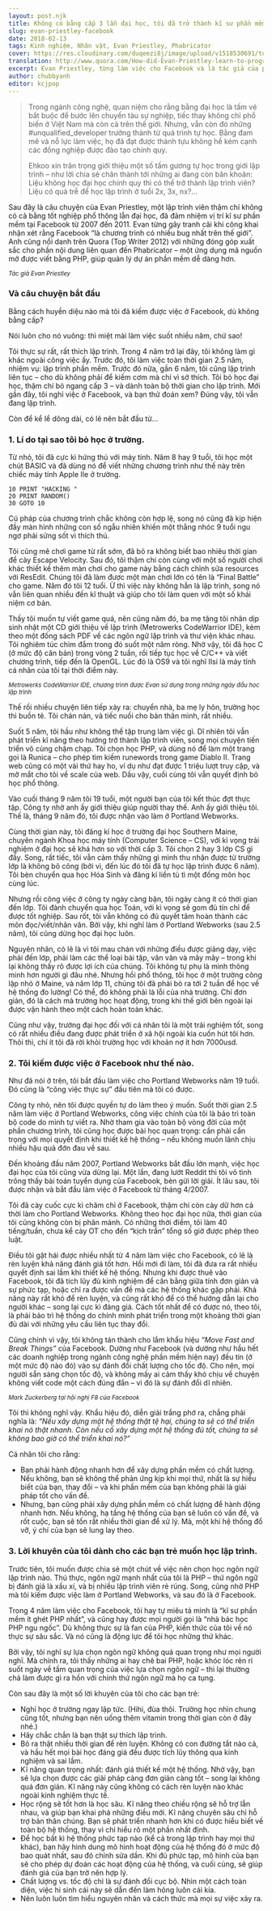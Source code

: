 ```yaml
---
layout: post.njk
title: Không có bằng cấp 3 lẫn đại học, tôi đã trở thành kĩ sư phần mềm ở Facebook như thế nào?
slug: evan-priestley-facebook
date: 2018-02-13
tags: Kinh nghiệm, Nhân vật, Evan Priestley, Phabricator
cover: https://res.cloudinary.com/duqeezi8j/image/upload/v1518530691/to-be-webdev_k23wex.jpg
translation: http://www.quora.com/How-did-Evan-Priestley-learn-to-program
excerpt: Evan Priestley, từng làm việc cho Facebook và là tác giả của phần mềm nguồn mở Phabricator, chia sẻ câu chuyện trở thành lập trình viên của mình.
author: chubbyanh
editor: kcjpop
---
```


> Trong ngành công nghệ, quan niệm cho rằng bằng đại học là tấm vé bắt buộc để bước lên chuyến tàu sự nghiệp, tiếc thay không chỉ phổ biến ở Việt Nam mà còn cả trên thế giới. Nhưng, vẫn còn đó những #unqualified_developer trưởng thành từ quá trình tự học. Bằng đam mê và nỗ lực làm việc, họ đã đạt được thành tựu không hề kém cạnh các đồng nghiệp được đào tạo chính quy.
>
> Ehkoo xin trân trọng giới thiệu một số tấm gương tự học trong giới lập trình – như lời chia sẻ chân thành tới những ai đang còn băn khoăn: Liệu không học đại học chính quy thì có thể trở thành lập trình viên? Liệu có quá trễ để học lập trình ở tuổi 2x, 3x, nx?…

Sau đây là câu chuyện của Evan Priestley, một lập trình viên thậm chí không có cả bằng tốt nghiệp phổ thông lẫn đại học, đã đảm nhiệm vị trí kĩ sư phần mềm tại Facebook từ 2007 đến 2011. Evan từng gây tranh cãi khi công khai nhận xét rằng Facebook “là chương trình có nhiều bug nhất trên thế giới”. Anh cũng nổi danh trên Quora (Top Writer 2012) với những đóng góp xuất sắc cho phần nội dung liên quan đến Phabricator – một ứng dụng mã nguồn mở được viết bằng PHP, giúp quản lý dự án phần mềm dễ dàng hơn.

<div class="tc"><img src="https://res.cloudinary.com/duqeezi8j/image/upload/v1507302455/evan-priestley.jpg" alt=""></div>
<small class="db tc"><i>Tác giả Evan Priestley</i></small>

### Và câu chuyện bắt đầu

Bằng cách huyền diệu nào mà tôi đã kiếm được việc ở Facebook, dù không bằng cấp?

Nói luôn cho nó vuông: thì miệt mài làm việc suốt nhiều năm, chứ sao!

Tôi thực sự rất, rất thích lập trình. Trong 4 năm trở lại đây, tôi không làm gì khác ngoài công việc ấy. Trước đó, tôi làm việc toàn thời gian 2.5 năm, nhiệm vụ: lập trình phần mềm. Trước đó nữa, gần 6 năm, tôi cũng lập trình liên tục – cho dù không phải để kiếm cơm mà chỉ vì sở thích. Tôi bỏ học đại học, thậm chí bỏ ngang cấp 3 – và dành toàn bộ thời gian cho lập trình. Mới gần đây, tôi nghỉ việc ở Facebook, và bạn thử đoán xem? Đúng vậy, tôi vẫn đang lập trình.

Còn để kể lể dông dài, có lẽ nên bắt đầu từ...

### 1. Lí do tại sao tôi bỏ học ở trường.
Từ nhỏ, tôi đã cực kì hứng thú với máy tính. Năm 8 hay 9 tuổi, tôi học một chút BASIC và đã dùng nó để viết những chương trình như thế này trên chiếc máy tính Apple IIe ở trường.

```
10 PRINT "HACKING "
20 PRINT RANDOM()
30 GOTO 10
```

Cú pháp của chương trình chắc không còn hợp lệ, song nó cũng đã kịp hiện đầy màn hình những con số ngẫu nhiên khiến một thằng nhóc 9 tuổi ngu ngơ phải sửng sốt vì thích thú.

Tôi cũng mê chơi game từ rất sớm, đã bỏ ra không biết bao nhiêu thời gian để cày Escape Velocity. Sau đó, tôi thậm chí còn cùng với một số người chơi khác thiết kế thêm màn chơi cho game này bằng cách chỉnh sửa resources với ResEdit. Chúng tôi đã làm được một màn chơi lớn có tên là “Final Battle” cho game. Năm đó tôi 12 tuổi. Ừ thì việc này không hẳn là lập trình, song nó vẫn liên quan nhiều đến kĩ thuật và giúp cho tôi làm quen với một số khái niệm cơ bản.

Thấy tôi muốn tự viết game quá, nên cũng năm đó, ba mẹ tặng tôi nhân dịp sinh nhật một CD giới thiệu về lập trình (Metrowerks CodeWarrior IDE), kèm theo một đống sách PDF về các ngôn ngữ lập trình và thư viện khác nhau. Tôi nghiêm túc chìm đắm trong đó suốt một năm ròng. Nhờ vậy, tôi đã học C (ở mức độ căn bản) trong vòng 2 tuần, rồi tiếp tục học về C/C++ và viết chương trình, tiếp đến là OpenGL. Lúc đó là OS9 và tôi nghĩ IIsi là máy tính cá nhân của tôi tại thời điểm này.

<div class="tc"><img src="https://res.cloudinary.com/duqeezi8j/image/upload/v1518532541/dnd1999010101_tfbtbh.gif" alt=""></div>
<small class="db tc"><i>Metrowerks CodeWarrior IDE, chương trình được Evan sử dụng trong những ngày đầu học lập trình</i></small>

Thế rồi nhiều chuyện liên tiếp xảy ra: chuyển nhà, ba mẹ ly hôn, trường học thì buồn tẻ. Tôi chán nản, và tiếc nuối cho bản thân mình, rất nhiều.

Suốt 5 năm, tôi hầu như không thể tập trung làm việc gì. Dĩ nhiên tôi vẫn phát triển kĩ năng theo hướng trở thành lập trình viên, song mọi chuyện tiến triển vô cùng chậm chạp. Tôi chọn học PHP, và dùng nó để làm một trang gọi là Runica – cho phép tìm kiếm runewords trong game Diablo II. Trang web cũng có một vài thứ hay ho, ví dụ như đạt được 1 triệu lượt truy cập, và mở mắt cho tôi về scale của web. Dầu vậy, cuối cùng tôi vẫn quyết định bỏ học phổ thông.

Vào cuối tháng 9 năm tôi 19 tuổi, một người bạn của tôi kết thúc đợt thực tập. Công ty nhờ anh ấy giới thiệu giúp người thay thế. Anh ấy giới thiệu tôi. Thế là, tháng 9 năm đó, tôi được nhận vào làm ở Portland Webworks.

Cùng thời gian này, tôi đăng kí học ở trường đại học Southern Maine, chuyên ngành Khoa học máy tính (Computer Science – CS), với kì vọng trải nghiệm ở đại học sẽ khá hơn so với thời cấp 3. Tôi chọn 2 hay 3 lớp CS gì đấy. Song, rất tiếc, tôi vẫn cảm thấy những gì mình thu nhận được từ trường lớp là không bõ công (bởi vì, đến lúc đó tôi đã tự học lập trình được 6 năm). Tôi bèn chuyển qua học Hóa Sinh và đăng kí liền tù tì một đống môn học cùng lúc.

Nhưng rồi công việc ở công ty ngày càng bận, tôi ngày càng ít có thời gian đến lớp. Tôi đành chuyển qua học Toán, với kì vọng sẽ gom đủ tín chỉ để được tốt nghiệp. Sau rốt, tôi vẫn không có đủ quyết tâm hoàn thành các môn đọc/viết/nhân văn. Bởi vậy, khi nghỉ làm ở Portland Webworks (sau 2.5 năm), tôi cũng dừng học đại học luôn.

Nguyên nhân, có lẽ là vì tôi mau chán với những điều được giảng dạy, việc phải đến lớp, phải làm các thể loại bài tập, vân vân và mây mây – trong khi lại không thấy rõ được lợi ích của chúng. Tôi không tự phụ là mình thông minh hơn người gì đâu nhé. Nhưng hồi phổ thông, tôi học ở một trường công lập nhỏ ở Maine, và năm lớp 11, chúng tôi đã phải bỏ ra tới 2 tuần để học về hệ thống đo lường! Có thể, đó không phải là lỗi của nhà trường. Chỉ đơn giản, đó là cách mà trường học hoạt động, trong khi thế giới bên ngoài lại được vận hành theo một cách hoàn toàn khác.

Cũng như vậy, trường đại học đối với cá nhân tôi là một trải nghiệm tốt, song có rất nhiều điều đang được phát triển ở xã hội ngoài kia cuốn hút tôi hơn. Thôi thì, chí ít tôi đã rời khỏi trường học với khoản nợ ít hơn 7000usd.

### 2. Tôi kiếm được việc ở Facebook như thế nào.

Như đã nói ở trên, tôi bắt đầu làm việc cho Portland Webworks năm 19 tuổi. Đó cũng là “công việc thực sự” đầu tiên mà tôi có được.

Công ty nhỏ, nên tôi được quyền tự do làm theo ý muốn. Suốt thời gian 2.5 năm làm việc ở Portland Webworks, công việc chính của tôi là bảo trì toàn bộ code do mình tự viết ra. Nhờ tham gia vào toàn bộ vòng đời của một phần chương trình, tôi cũng học được bài học quan trọng: cần phải cẩn trọng với mọi quyết định khi thiết kế hệ thống – nếu không muốn lãnh chịu nhiều hậu quả đớn đau về sau.

Đến khoảng đầu năm 2007, Portland Webworks bắt đầu lớn mạnh, việc học đại học của tôi cũng vừa dừng lại. Một lần, đang lướt Reddit thì tôi vô tình trông thấy bài toán tuyển dụng của Facebook, bèn gửi lời giải. Ít lâu sau, tôi được nhận và bắt đầu làm việc ở Facebook từ tháng 4/2007.

Tôi đã cày cuốc cực kì chăm chỉ ở Facebook, thậm chí còn cày dữ hơn cả thời làm cho Portland Webworks. Không theo học đại học nữa, thời gian của tôi cũng không còn bị phân mảnh. Có những thời điểm, tôi làm 40 tiếng/tuần, chưa kể cày OT cho đến “kịch trần” tổng số giờ được phép theo luật.

Điều tôi gặt hái được nhiều nhất từ 4 năm làm việc cho Facebook, có lẽ là rèn luyện khả năng đánh giá tốt hơn. Hồi mới đi làm, tôi đã đưa ra rất nhiều quyết định sai lầm khi thiết kế hệ thống. Nhưng khi được thuê vào Facebook, tôi đã tích lũy đủ kinh nghiệm để cân bằng giữa tính đơn giản và sự phức tạp, hoặc chỉ ra được vấn đề mà các hệ thống khác gặp phải. Khả năng này rất khó để rèn luyện, và cũng rất khó để có thể hướng dẫn lại cho người khác – song lại cực kì đáng giá. Cách tốt nhất để có được nó, theo tôi, là phải bảo trì hệ thống do chính mình phát triển trong một khoảng thời gian đủ dài với những yêu cầu liên tục thay đổi.

Cũng chính vì vậy, tôi không tán thành cho lắm khẩu hiệu _“Move Fast and Break Things”_ của Facebook. Dường như Facebook (và dường như hầu hết các doanh nghiệp trong ngành công nghệ phần mềm hiện nay) đều tin (ở một mức độ nào đó) vào sự đánh đổi chất lượng cho tốc độ. Cho nên, mọi người sẵn sàng chọn tốc độ, và không mấy ai cảm thấy khó chịu về chuyện không viết code một cách đúng đắn – vì đó là sự đánh đổi dĩ nhiên.

<div class="tc"><img src="https://res.cloudinary.com/duqeezi8j/image/upload/v1518532806/2014_2F04_2F30_2Ffc_2FZuckerberg1.d1a63_cpdufw.jpg" alt=""></div>
<small class="db tc"><i>Mark Zuckerberg tại hội nghị F8 của Facebook</i></small>

Tôi thì không nghĩ vậy. Khẩu hiệu đó, diễn giải trắng phớ ra, chẳng phải nghĩa là: _“Nếu xây dựng một hệ thống thật tệ hại, chúng ta sẽ có thể triển khai nó thật nhanh. Còn nếu cố xây dựng một hệ thống đủ tốt, chúng ta sẽ không bao giờ có thể triển khai nó?”_

Cá nhân tôi cho rằng:

* Bạn phải hành động nhanh hơn để xây dựng phần mềm có chất lượng. Nếu không, bạn sẽ không thể phản ứng kịp khi mọi thứ, nhất là sự hiểu biết của bạn, thay đổi – và khi phần mềm của bạn không phải là giải pháp tốt cho vấn đề.
* Nhưng, bạn cũng phải xây dựng phần mềm có chất lượng để hành động nhanh hơn. Nếu không, hạ tầng hệ thống của bạn sẽ luôn có vấn đề, và rốt cuộc, bạn sẽ tốn rất nhiều thời gian để xử lý. Mà, một khi hệ thống đổ vỡ, ý chí của bạn sẽ lung lay theo.

### 3. Lời khuyên của tôi dành cho các bạn trẻ muốn học lập trình.

Trước tiên, tôi muốn được chia sẻ một chút về việc nên chọn học ngôn ngữ lập trình nào. Thú thực, ngôn ngữ mạnh nhất của tôi là PHP – thứ ngôn ngữ bị đánh giá là xấu xí, và bị nhiều lập trình viên rẻ rúng. Song, cũng nhờ PHP mà tôi kiếm được việc làm ở Portland Webworks, và sau đó là ở Facebook.

Trong 4 năm làm việc cho Facebook, tôi hay tự miêu tả mình là “kĩ sư phần mềm ít ghét PHP nhất”, và cũng hay được mọi người gọi là “nhà bác học PHP ngu ngốc”. Dù không thực sự là fan của PHP, kiến thức của tôi về nó thực sự sâu sắc. Và nó cũng là động lực để tôi học những thứ khác.

Bởi vậy, tôi nghĩ sự lựa chọn ngôn ngữ không quá quan trọng như mọi người nghĩ. Mà chính ra, tôi thấy những ai hay chê bai PHP, hoặc khóc lóc rên rỉ suốt ngày về tầm quan trọng của việc lựa chọn ngôn ngữ – thì lại thường chả làm được gì ra hồn với chính thứ ngôn ngữ mà họ ca tụng.

Còn sau đây là một số lời khuyên của tôi cho các bạn trẻ:
* Nghỉ học ở trường ngay lập tức. (Hihi, đùa thôi. Trường học nhìn chung cũng tốt, nhưng bạn nên uống thêm vitamin trong thời gian còn ở đây nhé.)
* Hãy chắc chắn là bạn thật sự thích lập trình.
* Bỏ ra thật nhiều thời gian để rèn luyện. Không có con đường tắt nào cả, và hầu hết mọi bài học đáng giá đều được tích lũy thông qua kinh nghiệm và sai lầm.
* Kĩ năng quan trọng nhất: đánh giá thiết kế một hệ thống. Nhờ vậy, bạn sẽ lựa chọn được các giải pháp càng đơn giản càng tốt – song lại không quá đơn giản. Kĩ năng này cũng không có cách rèn luyện nào khác ngoài kinh nghiệm thực tế.
* Học rộng sẽ tốt hơn là học sâu. Kĩ năng theo chiều rộng sẽ hỗ trợ lẫn nhau, và giúp bạn khai phá những điều mới. Kĩ năng chuyên sâu chỉ hỗ trợ bản thân chúng. Bạn sẽ phát triển nhanh hơn khi có được hiểu biết về toàn bộ hệ thống, thay vì chỉ hiểu rõ một phần nhất định.
* Để học bất kì hệ thống phức tạp nào (kể cả trong lập trình hay mọi thứ khác), bạn hãy hình dung mô hình hoạt động của hệ thống đó ở mức độ bao quát nhất, sau đó chỉnh sửa dần. Khi đủ phức tạp, mô hình của bạn sẽ cho phép dự đoán các hoạt động của hệ thống, và cuối cùng, sẽ giúp đánh giá của bạn trở nên hợp lý.
* Chất lượng vs. tốc độ chỉ là sự đánh đổi cục bộ. Nhìn một cách toàn diện, việc hi sinh cái này sẽ dẫn đến làm hỏng luôn cái kia.
* Nên luôn luôn tìm hiểu nguyên nhân và cách thức mà mọi sự việc xảy ra.
